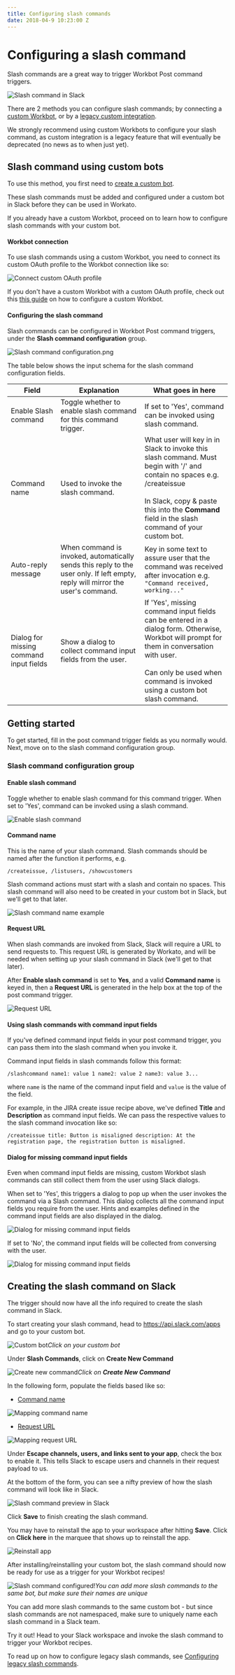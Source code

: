```yaml
---
title: Configuring slash commands
date: 2018-04-9 10:23:00 Z
---
```


# Configuring a slash command
Slash commands are a great way to trigger Workbot Post command triggers.

![Slash command in Slack](/assets/images/workbot/workbot-slash-commands/slash-command-in-slack.png)

There are 2 methods you can configure slash commands; by connecting a [custom Workbot](#slash-command-using-custom-bots), or by a [legacy custom integration](/workbot/legacy-slash-commands.md).

We strongly recommend using custom Workbots to configure your slash command, as custom integration is a legacy feature that will eventually be deprecated (no news as to when just yet).

## Slash command using custom bots
To use this method, you first need to [create a custom bot](/workbot/workbot-custom-bots.md).

These slash commands must be added and configured under a custom bot in Slack before they can be used in Workato.

If you already have a custom Workbot, proceed on to learn how to configure slash commands with your custom bot.

#### Workbot connection
To use slash commands using a custom Workbot, you need to connect its custom OAuth profile to the Workbot connection like so:

![Connect custom OAuth profile](/assets/images/workbot/workbot-slash-commands/custom-oauth-workbot-connection.png)

If you don't have a custom Workbot with a custom OAuth profile, check out this [this guide](/workbot/workbot-custom-bots.md) on how to configure a custom Workbot.

#### Configuring the slash command

Slash commands can be configured in Workbot Post command triggers, under the **Slash command configuration** group.

![Slash command configuration.png](/assets/images/workbot/workbot-slash-commands/slash-command-configuration.png)

The table below shows the input schema for the slash command configuration fields.

<table class="unchanged rich-diff-level-one">
    <thead>
        <tr>
            <th>Field</th>
            <th>Explanation</th>
            <th>What goes in here</th>
        </tr>
    </thead>
    <tbody>
        <tr>
          <td>Enable Slash command</td>
          <td>Toggle whether to enable slash command for this command trigger.</td>
          <td>
            If set to 'Yes', command can be invoked using slash command.
          </td>
        </tr>
        <tr>
          <td>Command name</td>
          <td>
            Used to invoke the slash command.
          </td>
          <td>
          What user will key in in Slack to invoke this slash command. Must begin with '/' and contain no spaces e.g. /createissue<br><br>In Slack, copy & paste this into the <b>Command</b> field in the slash command of your custom bot.
          </td>
        </tr>
        <tr>
          <td>Auto-reply message</td>
          <td>
            When command is invoked, automatically sends this reply to the user only. If left empty, reply will mirror the user's command.
          </td>
          <td>
            Key in some text to assure user that the command was received after invocation e.g. <code>"Command received, working..."</code>
          </td>
        </tr>
        <tr>
          <td>Dialog for missing command input fields</td>
          <td>
            Show a dialog to collect command input fields from the user.
          </td>
          <td>
            If 'Yes', missing command input fields can be entered in a dialog form. Otherwise, Workbot will prompt for them in conversation with user.<br><br>Can only be used when command is invoked using a custom bot slash command.
          </td>
        </tr>
    </tbody>
</table>


## Getting started
To get started, fill in the post command trigger fields as you normally would. Next, move on to the slash command configuration group.

### Slash command configuration group

#### Enable slash command
Toggle whether to enable slash command for this command trigger.	When set to 'Yes', command can be invoked using a slash command.

![Enable slash command](/assets/images/workbot/workbot-slash-commands/enable-slash-command.png)

#### Command name
This is the name of your slash command. Slash commands should be named after the function it performs, e.g.

<code>/createissue, /listusers, /showcustomers</code>

Slash command actions must start with a slash and contain no spaces. This slash command will also need to be created in your custom bot in Slack, but we'll get to that later.

![Slash command name example](/assets/images/workbot/workbot-slash-commands/slash-command-name.png)

#### Request URL
When slash commands are invoked from Slack, Slack will require a URL to send requests to. This request URL is generated by Workato, and will be needed when setting up your slash command in Slack (we'll get to that later).

After **Enable slash command** is set to **Yes**, and a valid **Command name** is keyed in, then a **Request URL** is generated in the help box at the top of the post command trigger.

![Request URL](/assets/images/workbot/workbot-slash-commands/request-url.png)

#### Using slash commands with command input fields
If you've defined command input fields in your post command trigger, you can pass them into the slash command when you invoke it.

Command input fields in slash commands follow this format:

```
/slashcommand name1: value 1 name2: value 2 name3: value 3...
```

where `name` is the name of the command input field and `value` is the value of the field.

For example, in the JIRA create issue recipe above, we've defined **Title** and **Description** as command input fields. We can pass the respective values to the slash command invocation like so:

```
/createissue title: Button is misaligned description: At the registration page, the registration button is misaligned.
```

#### Dialog for missing command input fields

Even when command input fields are missing, custom Workbot slash commands can still collect them from the user using Slack dialogs.

When set to 'Yes', this triggers a dialog to pop up when the user invokes the command via a Slash command. This dialog collects all the command input fields you require from the user. Hints and examples defined in the command input fields are also displayed in the dialog.

![Dialog for missing command input fields](/assets/images/workbot/workbot-slash-commands/dialog-for-missing-command-input-fields.png)

If set to 'No', the command input fields will be collected from conversing with the user.

![Dialog for missing command input fields](/assets/images/workbot/workbot-slash-commands/dialog-for-missing-command-input-fields-no.PNG)

## Creating the slash command on Slack
The trigger should now have all the info required to create the slash command in Slack.

To start creating your slash command, head to https://api.slack.com/apps and go to your custom bot.

![Custom bot](/assets/images/workbot/workbot-slash-commands/custom-bot.png)*Click on your custom bot*

Under **Slash Commands**, click on **Create New Command**

![Create new command](/assets/images/workbot/workbot-slash-commands/create-new-slash-command-slack.png)*Click on **Create New Command***

In the following form, populate the fields based like so:
- [Command name](#command-name)

![Mapping command name](/assets/images/workbot/workbot-slash-commands/map-command-name.png)

- [Request URL](#request-url)

![Mapping request URL](/assets/images/workbot/workbot-slash-commands/map-request-url.png)

Under **Escape channels, users, and links sent to your app**, check the box to enable it. This tells Slack to escape users and channels in their request payload to us.

At the bottom of the form, you can see a nifty preview of how the slash command will look like in Slack.

![Slash command preview in Slack](/assets/images/workbot/workbot-slash-commands/slash-command-preview-slack.png)

Click **Save** to finish creating the slash command.

You may have to reinstall the app to your workspace after hitting **Save**. Click on **Click here** in the marquee that shows up to reinstall the app.

![Reinstall app](/assets/images/workbot/workbot-slash-commands/reinstall-app.png)

After installing/reinstalling your custom bot, the slash command should now be ready for use as a trigger for your Workbot recipes!

![Slash command configured!](/assets/images/workbot/workbot-slash-commands/slash-commands-configured.png)*You can add more slash commands to the same bot, but make sure their names are unique*

You can add more slash commands to the same custom bot - but since slash commands are not namespaced, make sure to uniquely name each slash command in a Slack team.

Try it out! Head to your Slack workspace and invoke the slash command to trigger your Workbot recipes.

To read up on how to configure legacy slash commands, see [Configuring legacy slash commands](/workbot/legacy-slash-commands.md).
